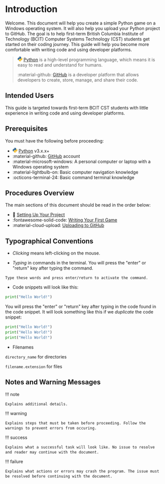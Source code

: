 # Introduction

Welcome. This document will help you create a simple Python game on a Windows operating system. It will also help you upload your Python project to GitHub. The goal is to help first-term British Columbia Institute of Technology (BCIT) Computer Systems Technology (CST) students get started on their coding journey. This guide will help you become more comfortable with writing code and using developer platforms.

> ![PythonIcon](./assets/python_icon_small.png) [Python](https://www.python.org/) is a high-level programming language, which means it is easy to read and understand for humans.
>
> :material-github: [GitHub](https://github.com/) is a developer platform that allows developers to create, store, manage, and share their code.

## Intended Users

This guide is targeted towards first-term BCIT CST students with little experience in writing code and using developer platforms.

## Prerequisites

You must have the following before proceeding:

-   ![PythonIcon](./assets/python_icon_small.png) [Python](https://www.python.org/downloads/) v3.x.x+
-   :material-github: [GitHub](https://github.com/) account
-   :material-microsoft-windows: A personal computer or laptop with a Windows operating system
-   :material-lightbulb-on: Basic computer navigation knowledge
-   :octicons-terminal-24: Basic command terminal knowledge

## Procedures Overview

The main sections of this document should be read in the order below:

-   :file_folder: [Setting Up Your Project](./Setting%20Up%20Your%20Project.md)
-   :fontawesome-solid-code: [Writing Your First Game](./Writing%20Your%20First%20Game.md)
-   :material-cloud-upload: [Uploading to GitHub](Uploading%20to%20GitHub.md)

## Typographical Conventions

-   _Clicking_ means left-clicking on the mouse.

-   _Typing_ in commands in the terminal. You will press the "enter" or "return" key after typing the command.

```
Type these words and press enter/return to activate the command.
```

-   Code snippets will look like this:

```py
print("Hello World!")
```

You will press the "enter" or "return" key after typing in the code found in the code snippet. It will look something like this if we _duplicate_ the code snippet:

```py
print("Hello World!")
print("Hello World!")
print("Hello World!")
```

-   Filenames

`directory_name` for directories

`filename.extension` for files

## Notes and Warning Messages

!!! note

    Explains additional details.

!!! warning

    Explains steps that must be taken before proceeding. Follow the warnings to prevent errors from occuring.

!!! success

    Explains what a successful task will look like. No issue to resolve and reader may continue with the document.

!!! failure

    Explains what actions or errors may crash the program. The issue must be resolved before continuing with the document.
